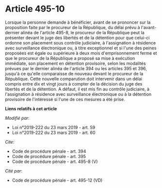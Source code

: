 # Article 495-10

Lorsque la personne demande à bénéficier, avant de se prononcer sur la proposition faite par le procureur de la République,
du délai prévu à l'avant-dernier alinéa de l'article 495-8, le procureur de la République peut la présenter devant le juge
des libertés et de la détention pour que celui-ci ordonne son placement sous contrôle judiciaire, à l'assignation à résidence
avec surveillance électronique ou, à titre exceptionnel et si l'une des peines proposées est égale ou supérieure à deux mois
d'emprisonnement ferme et que le procureur de la République a proposé sa mise à exécution immédiate, son placement en
détention provisoire, selon les modalités prévues par le dernier alinéa de l'article 394 ou les articles 395 et 396, jusqu'à
ce qu'elle comparaisse de nouveau devant le procureur de la République. Cette nouvelle comparution doit intervenir dans un
délai compris entre dix et vingt jours à compter de la décision du juge des libertés et de la détention. A défaut, il est mis
fin au contrôle judiciaire, à l'assignation à résidence avec surveillance électronique ou à la détention provisoire de
l'intéressé si l'une de ces mesures a été prise.

**Liens relatifs à cet article**

_Modifié par_:

  - Loi n°2019-222 du 23 mars 2019 - art. 59
  - Loi n°2019-222 du 23 mars 2019 - art. 60

_Cite_:

  - Code de procédure pénale - art. 394
  - Code de procédure pénale - art. 395
  - Code de procédure pénale - art. 495-8 (V)

_Cité par_:

  - Code de procédure pénale - art. 495-12 (VD)
